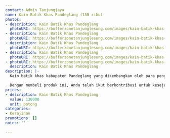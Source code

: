 ```yaml
---
contact: Admin Tanjungjaya
name: Kain Batik Khas Pandeglang (130 ribu)
photos:
- description: Kain Batik Khas Pandeglang
  photoURI: https://bufferzonetanjunglesung.com/images/kain-batik-khas-pandeglang-130-ribu-1.jpg
- description: Kain Batik Khas Pandeglang
  photoURI: https://bufferzonetanjunglesung.com/images/kain-batik-khas-pandeglang-130-ribu-2.jpg
- description: Kain Batik Khas Pandeglang
  photoURI: https://bufferzonetanjunglesung.com/images/kain-batik-khas-pandeglang-130-ribu-3.jpg
- description: Kain Batik Khas Pandeglang
  photoURI: https://bufferzonetanjunglesung.com/images/kain-batik-khas-pandeglang-130-ribu-4.jpg
- photoURI: https://bufferzonetanjunglesung.com/images/kain-batik-khas-pandeglang-130-ribu-5.jpg
  description: Kain Batik Khas Pandeglang
description: |-
  Kain batik khas kabupaten Pandeglang yang dikembangkan oleh para pengrajin batik asli desa Tanjungjaya. Batik ini memiliki motif khas berupa badak bercula satu dan lesung (alat penumbuk padi tradisional). Dibuat dengan bahan kain katun dan ada juga dari bahan kain sutra, kain batik ini menjadi sangat nyaman untuk digunakan. Dengan beragam motif yang unik dan menarik, keindahan batik ini sudah diakui oleh banyak orang.

  Dengan membeli produk ini, Anda telah ikut berkontribusi untuk kesejahteraan kelompok masyarakat di desa kami.
prices:
- description: Kain Batik Khas Pandeglang
  value: 130000
  unit: potong
categories:
- Kerajinan
promotions: []
notes: ''

---
```

